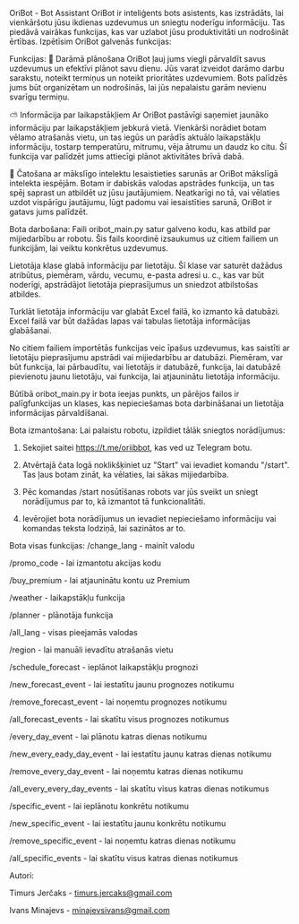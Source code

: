 OriBot - Bot Assistant
OriBot ir inteliģents bots asistents, kas izstrādāts, lai vienkāršotu jūsu ikdienas uzdevumus un sniegtu noderīgu informāciju. Tas piedāvā vairākas funkcijas, kas var uzlabot jūsu produktivitāti un nodrošināt ērtības. Izpētīsim OriBot galvenās funkcijas:



Funkcijas:
📝 Darāmā plānošana
OriBot ļauj jums viegli pārvaldīt savus uzdevumus un efektīvi plānot savu dienu. Jūs varat izveidot darāmo darbu sarakstu, noteikt termiņus un noteikt prioritātes uzdevumiem. Bots palīdzēs jums būt organizētam un nodrošinās, lai jūs nepalaistu garām nevienu svarīgu termiņu.

⛅️ Informācija par laikapstākļiem
Ar OriBot pastāvīgi saņemiet jaunāko informāciju par laikapstākļiem jebkurā vietā. Vienkārši norādiet botam vēlamo atrašanās vietu, un tas iegūs un parādīs aktuālo laikapstākļu informāciju, tostarp temperatūru, mitrumu, vēja ātrumu un daudz ko citu. Šī funkcija var palīdzēt jums attiecīgi plānot aktivitātes brīvā dabā.

💬 Čatošana ar mākslīgo intelektu
Iesaistieties sarunās ar OriBot mākslīgā intelekta iespējām. Botam ir dabiskās valodas apstrādes funkcija, un tas spēj saprast un atbildēt uz jūsu jautājumiem. Neatkarīgi no tā, vai vēlaties uzdot vispārīgu jautājumu, lūgt padomu vai iesaistīties sarunā, OriBot ir gatavs jums palīdzēt.



Bota darbošana:
Faili oribot_main.py satur galveno kodu, kas atbild par mijiedarbību ar robotu. Šis fails koordinē izsaukumus uz citiem failiem un funkcijām, lai veiktu konkrētus uzdevumus.

Lietotāja klase glabā informāciju par lietotāju. Šī klase var saturēt dažādus atribūtus, piemēram, vārdu, vecumu, e-pasta adresi u. c., kas var būt noderīgi, apstrādājot lietotāja pieprasījumus un sniedzot atbilstošas atbildes.

Turklāt lietotāja informāciju var glabāt Excel failā, ko izmanto kā datubāzi. Excel failā var būt dažādas lapas vai tabulas lietotāja informācijas glabāšanai.

No citiem failiem importētās funkcijas veic īpašus uzdevumus, kas saistīti ar lietotāju pieprasījumu apstrādi vai mijiedarbību ar datubāzi. Piemēram, var būt funkcija, lai pārbaudītu, vai lietotājs ir datubāzē, funkcija, lai datubāzē pievienotu jaunu lietotāju, vai funkcija, lai atjauninātu lietotāja informāciju.

Būtībā oribot_main.py ir bota ieejas punkts, un pārējos failos ir palīgfunkcijas un klases, kas nepieciešamas bota darbināšanai un lietotāja informācijas pārvaldīšanai.



Bota izmantošana:
Lai palaistu robotu, izpildiet tālāk sniegtos norādījumus:
1) Sekojiet saitei https://t.me/oriibbot, kas ved uz Telegram botu.

2) Atvērtajā čata logā noklikšķiniet uz "Start" vai ievadiet komandu "/start". Tas ļaus botam zināt, ka vēlaties, lai sākas mijiedarbība.

3) Pēc komandas /start nosūtīšanas robots var jūs sveikt un sniegt norādījumus par to, kā izmantot tā funkcionalitāti.

4) Ievērojiet bota norādījumus un ievadiet nepieciešamo informāciju vai komandas teksta lodziņā, lai sazinātos ar to.



Bota visas funkcijas:
/change_lang - mainīt valodu

/promo_code - lai izmantotu akcijas kodu

/buy_premium - lai atjauninātu kontu uz Premium

/weather - laikapstākļu funkcija

/planner - plānotāja funkcija

/all_lang - visas pieejamās valodas

/region - lai manuāli ievadītu atrašanās vietu 

/schedule_forecast - ieplānot laikapstākļu prognozi

/new_forecast_event - lai iestatītu jaunu prognozes notikumu

/remove_forecast_event - lai noņemtu prognozes notikumu

/all_forecast_events - lai skatītu visus prognozes notikumus

/every_day_event - lai plānotu katras dienas notikumu

/new_every_eady_day_event - lai iestatītu jaunu katras dienas notikumu

/remove_every_day_event - lai noņemtu katras dienas notikumu

/all_every_every_day_events - lai skatītu visus katras dienas notikumus

/specific_event - lai ieplānotu konkrētu notikumu

/new_specific_event - lai iestatītu jaunu konkrētu notikumu

/remove_specific_event - lai noņemtu katras dienas notikumu

/all_specific_events - lai skatītu visus katras dienas notikumus



Autori:

Timurs Jerčaks - timurs.jercaks@gmail.com

Ivans Minajevs - minajevsivans@gmail.com



